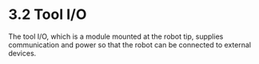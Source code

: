 # 3.2 Tool I/O

The tool I/O, which is a module mounted at the robot tip, supplies communication and power so that the robot can be connected to external devices.
